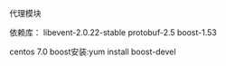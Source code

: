 代理模块

依赖库：
libevent-2.0.22-stable
protobuf-2.5
boost-1.53

centos 7.0 boost安装:yum install boost-devel
